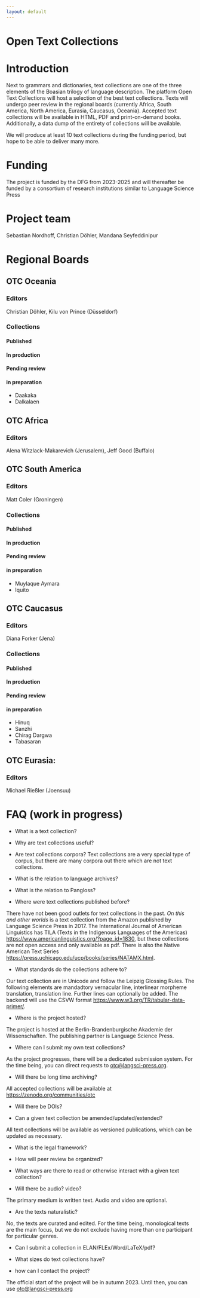 ```yaml
---
layout: default
---
```


# Open Text Collections

# Introduction
Next to grammars and dictionaries, text collections are one of the three elements of the Boasian trilogy of language description. The platform Open Text Collections will host a selection of the best text collections. Texts will undergo peer review in the regional boards (currently Africa, South America, North America, Eurasia, Caucasus, Oceania). Accepted text collections will be available in HTML, PDF and print-on-demand books. Additionally, a data dump of the entirety of collections will be available.

We will produce at least 10 text collections during the funding period, but hope to be able to deliver many more.



# Funding
The project is funded by the DFG from 2023-2025 and will thereafter be funded by a consortium of research institutions similar to Language Science Press

# Project team
Sebastian Nordhoff, Christian Döhler, Mandana Seyfeddinipur

# Regional Boards

## OTC Oceania
### Editors
Christian Döhler, Kilu von Prince (Düsseldorf)

### Collections

#### Published
#### In production
#### Pending review
#### in preparation
<!--* Komnzo
* Bine-->
* Daakaka
* Dalkalaen

## OTC Africa
### Editors
 Alena Witzlack-Makarevich (Jerusalem), Jeff Good (Buffalo)

## OTC South America
### Editors
Matt Coler (Groningen)


### Collections

#### Published
#### In production
#### Pending review
#### in preparation
* Muylaque Aymara
* Iquito

<!-- ## OTC North America -->

## OTC Caucasus
### Editors
 Diana Forker (Jena)

### Collections

#### Published
#### In production
#### Pending review
#### in preparation
* Hinuq
* Sanzhi
* Chirag Dargwa
* Tabasaran

## OTC Eurasia:
### Editors
 Michael Rießler (Joensuu)

# FAQ (work in progress)

- What is a text collection?

- Why are text collections useful?

- Are text collections corpora?
Text collections are a very special type of corpus, but there are many corpora out there which are not text collections.

- What is the relation to language archives?

- What is the relation to Pangloss?

- Where were text collections published before?

There have not been good outlets for text collections in the past. *On this and other worlds* is a text collection from the Amazon published by Language Science Press in 2017. The International Journal of American Linguistics has TILA (Texts in the Indigenous Languages of the Americas) https://www.americanlinguistics.org/?page_id=1830, but these collections are not open access and only available as pdf. There is also the Native American Text Series https://press.uchicago.edu/ucp/books/series/NATAMX.html.

- What standards do the collections adhere to?

Our text collection are in Unicode and follow the Leipzig Glossing Rules. The following elements are mandadtory vernacular line, interlinear morpheme translation, translation line. Further lines can optionally be added. The backend will use the CSVW format https://www.w3.org/TR/tabular-data-primer/.

- Where is the project hosted?

The project is hosted at the Berlin-Brandenburgische Akademie der Wissenschaften. The publishing partner is Language Science Press.

- Where can I submit my own text collections?

As the project progresses, there will be a dedicated submission system. For the time being, you can direct requests to otc@langsci-press.org.

- Will there be long time archiving?

All accepted collections will be available at https://zenodo.org/communities/otc

- Will there be DOIs?

- Can a given text collection be amended/updated/extended?

All text collections will be available as versioned publications, which can be updated as necessary.

- What is the legal framework?

- How will peer review be organized?

- What ways are there to read or otherwise interact with a given text collection?

- Will there be audio? video?

The primary medium is written text. Audio and video are optional.

- Are the texts naturalistic?

No, the texts are curated and edited. For the time being, monological texts are the main focus, but we do not exclude having more than one participant for particular genres.

- Can I submit a collection in ELAN/FLEx/Word/LaTeX/pdf?

- What sizes do text collections have?

- how can I contact the project?

The official start of the project will be in autumn 2023. Until then, you can use otc@langsci-press.org





<!--Text can be **bold**, _italic_, or ~~strikethrough~~.

[Link to another page](./another-page.html).

There should be whitespace between paragraphs.

There should be whitespace between paragraphs. We recommend including a README, or a file with information about your project.

# Header 1

This is a normal paragraph following a header. GitHub is a code hosting platform for version control and collaboration. It lets you and others work together on projects from anywhere.

## Header 2

> This is a blockquote following a header.
>
> When something is important enough, you do it even if the odds are not in your favor.

### Header 3

```js
// Javascript code with syntax highlighting.
var fun = function lang(l) {
  dateformat.i18n = require('./lang/' + l)
  return true;
}
```

```ruby
# Ruby code with syntax highlighting
GitHubPages::Dependencies.gems.each do |gem, version|
  s.add_dependency(gem, "= #{version}")
end
```

#### Header 4

*   This is an unordered list following a header.
*   This is an unordered list following a header.
*   This is an unordered list following a header.

##### Header 5

1.  This is an ordered list following a header.
2.  This is an ordered list following a header.
3.  This is an ordered list following a header.

###### Header 6

| head1        | head two          | three |
|:-------------|:------------------|:------|
| ok           | good swedish fish | nice  |
| out of stock | good and plenty   | nice  |
| ok           | good `oreos`      | hmm   |
| ok           | good `zoute` drop | yumm  |

### There's a horizontal rule below this.

* * *

### Here is an unordered list:

*   Item foo
*   Item bar
*   Item baz
*   Item zip

### And an ordered list:

1.  Item one
1.  Item two
1.  Item three
1.  Item four

### And a nested list:

- level 1 item
  - level 2 item
  - level 2 item
    - level 3 item
    - level 3 item
- level 1 item
  - level 2 item
  - level 2 item
  - level 2 item
- level 1 item
  - level 2 item
  - level 2 item
- level 1 item

### Small image

![Octocat](https://github.githubassets.com/images/icons/emoji/octocat.png)

### Large image

![Branching](https://guides.github.com/activities/hello-world/branching.png)


### Definition lists can be used with HTML syntax.

<dl>
<dt>Name</dt>
<dd>Godzilla</dd>
<dt>Born</dt>
<dd>1952</dd>
<dt>Birthplace</dt>
<dd>Japan</dd>
<dt>Color</dt>
<dd>Green</dd>
</dl>

```
Long, single-line code blocks should not wrap. They should horizontally scroll if they are too long. This line should be long enough to demonstrate this.
```

```
The final element.
```-->
